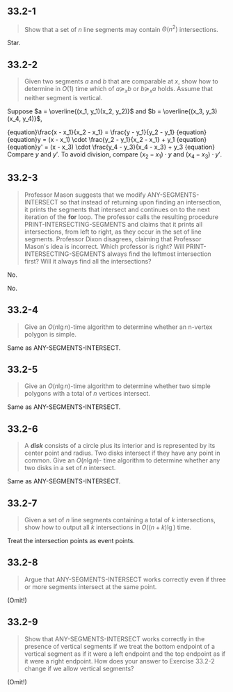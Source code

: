 ## 33.2-1

> Show that a set of $n$ line segments may contain $\Theta(n ^ 2)$ intersections.

Star.

## 33.2-2

> Given two segments $a$ and $b$ that are comparable at $x$, show how to determine in $O(1)$ time which of $a \succeq_x b$ or $b \succeq_x a$ holds. Assume that neither segment is vertical. 

Suppose $a = \overline{(x_1, y_1)(x_2, y_2)}$ and $b = \overline{(x_3, y_3)(x_4, y_4)}$,

{equation}\frac{x - x_1}{x_2 - x_1} = \frac{y - y_1}{y_2 - y_1}
{equation}
{equation}y = (x - x_1) \cdot \frac{y_2 - y_1}{x_2 - x_1} + y_1
{equation}
{equation}y' = (x - x_3) \cdot \frac{y_4 - y_3}{x_4 - x_3} + y_3
{equation}
Compare $y$ and $y'$. To avoid division, compare $(x_2 - x_1) \cdot y$ and $(x_4 - x_3) \cdot y'$.

## 33.2-3

> Professor Mason suggests that we modify ANY-SEGMENTS-INTERSECT so that instead of returning upon finding an intersection, it prints the segments that intersect and continues on to the next iteration of the __for__ loop. The professor calls the resulting procedure PRINT-INTERSECTING-SEGMENTS and claims that it prints all intersections, from left to right, as they occur in the set of line segments. Professor Dixon disagrees, claiming that Professor Mason's idea is incorrect. Which professor is right? Will PRINT-INTERSECTING-SEGMENTS always find the leftmost intersection first? Will it always find all the intersections?

No.

No.

## 33.2-4

> Give an $O(n\lg n)$-time algorithm to determine whether an n-vertex polygon is simple.

Same as ANY-SEGMENTS-INTERSECT.

## 33.2-5

> Give an $O(n\lg n)$-time algorithm to determine whether two simple polygons with a total of $n$ vertices intersect.

Same as ANY-SEGMENTS-INTERSECT.

## 33.2-6

> A ***disk*** consists of a circle plus its interior and is represented by its center point and radius. Two disks intersect if they have any point in common. Give an $O(n\lg n)$- time algorithm to determine whether any two disks in a set of $n$ intersect.

Same as ANY-SEGMENTS-INTERSECT.

## 33.2-7

> Given a set of $n$ line segments containing a total of $k$ intersections, show how to output all $k$ intersections in $O((n + k) \lg)$ time.

Treat the intersection points as event points.

## 33.2-8

> Argue that ANY-SEGMENTS-INTERSECT works correctly even if three or more segments intersect at the same point.

(Omit!)

## 33.2-9

> Show that ANY-SEGMENTS-INTERSECT works correctly in the presence of vertical segments if we treat the bottom endpoint of a vertical segment as if it were a left endpoint and the top endpoint as if it were a right endpoint. How does your answer to Exercise 33.2-2 change if we allow vertical segments?

(Omit!)
